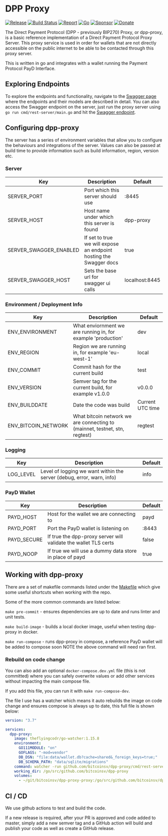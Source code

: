 # DPP Proxy

[![Release](https://img.shields.io/github/release-pre/bitcoinsv/dpp-proxy.svg?logo=github&style=flat&v=1)](https://github.com/libsv/go-dpp/releases)
[![Build Status](https://img.shields.io/github/workflow/status/libsv/go-dpp-proxy/run-go-tests?logo=github&v=3)](https://github.com/libsv/go-dpp/actions)
[![Report](https://goreportcard.com/badge/github.com/libsv/go-dpp?style=flat&v=1)](https://goreportcard.com/report/github.com/libsv/go-dpp)
[![Go](https://img.shields.io/github/go-mod/go-version/libsv/go-dpp-proxy?v=1)](https://golang.org/)
[![Sponsor](https://img.shields.io/badge/sponsor-libsv-181717.svg?logo=github&style=flat&v=3)](https://github.com/sponsors/libsv)
[![Donate](https://img.shields.io/badge/donate-bitcoin-ff9900.svg?logo=bitcoin&style=flat&v=3)](https://gobitcoinsv.com/#sponsor)

The Direct Payment Protocol (DPP - previously BIP270) Proxy, or dpp-proxy, is a basic reference implementation of a Direct Payment Protocol Proxy Server. This proxy service is used in order for wallets that are not directly accessible on the public internet to be able to be contacted through this proxy server.

This is written in go and integrates with a wallet running the Payment Protocol PayD Interface.

## Exploring Endpoints

To explore the endpoints and functionality, navigate to the [Swagger page](https://bitcoinsv.github.io/dpp-proxy/) where the endpoints and their models are described in detail. You can also access the Swagger endpoint on the server, just run the proxy server using `go run cmd/rest-server/main.go` and hit the [Swagger endpoint](http://localhost:8443/swagger/index.html).

## Configuring dpp-proxy

The server has a series of environment variables that allow you to configure the behaviours and integrations of the server.
Values can also be passed at build time to provide information such as build information, region, version etc.

### Server

| Key                    | Description                                                        | Default        |
| ---------------------- | ------------------------------------------------------------------ | -------------- |
| SERVER_PORT            | Port which this server should use                                  | :8445          |
| SERVER_HOST            | Host name under which this server is found                         | dpp-proxy      |
| SERVER_SWAGGER_ENABLED | If set to true we will expose an endpoint hosting the Swagger docs | true           |
| SERVER_SWAGGER_HOST    | Sets the base url for swagger ui calls                             | localhost:8445 |

### Environment / Deployment Info

| Key                 | Description                                                                | Default          |
| ------------------- | -------------------------------------------------------------------------- | ---------------- |
| ENV_ENVIRONMENT     | What enviornment we are running in, for example 'production'               | dev              |
| ENV_REGION          | Region we are running in, for example 'eu-west-1'                          | local            |
| ENV_COMMIT          | Commit hash for the current build                                          | test             |
| ENV_VERSION         | Semver tag for the current build, for example v1.0.0                       | v0.0.0           |
| ENV_BUILDDATE       | Date the code was build                                                    | Current UTC time |
| ENV_BITCOIN_NETWORK | What bitcoin network we are connecting to (mainnet, testnet, stn, regtest) | regtest          |

### Logging

| Key       | Description                                                           | Default |
| --------- | --------------------------------------------------------------------- | ------- |
| LOG_LEVEL | Level of logging we want within the server (debug, error, warn, info) | info    |

### PayD Wallet

| Key         | Description                                              | Default |
| ----------- | -------------------------------------------------------- | ------- |
| PAYD_HOST   | Host for the wallet we are connecting to                 | payd    |
| PAYD_PORT   | Port the PayD wallet is listening on                     | :8443   |
| PAYD_SECURE | If true the dpp-proxy server will validate the wallet TLS certs | false   |
| PAYD_NOOP   | If true we will use a dummy data store in place of payd  | true    |

## Working with dpp-proxy

There are a set of makefile commands listed under the [Makefile](Makefile) which give some useful shortcuts when working
with the repo.

Some of the more common commands are listed below:

`make pre-commit` - ensures dependencies are up to date and runs linter and unit tests.

`make build-image` - builds a local docker image, useful when testing dpp-proxy in docker.

`make run-compose` - runs dpp-proxy in compose, a reference PayD wallet will be added to compose soon NOTE the above command will need ran first.

### Rebuild on code change

You can also add an optional `docker-compose.dev.yml` file (this is not committed) where you can safely overwrite values or add other services without impacting the main compose file.

If you add this file, you can run it with `make run-compose-dev`.

The file I use has a watcher which means it auto rebuilds the image on code change and ensures compose is always up to date, this full file is shown below:

```yaml
version: "3.7"

services:
  dpp-proxy:
    image: theflyingcodr/go-watcher:1.15.8
    environment:
      GO111MODULE: "on"
      GOFLAGS: "-mod=vendor"
      DB_DSN: "file:data/wallet.db?cache=shared&_foreign_keys=true;"
      DB_SCHEMA_PATH: "data/sqlite/migrations"
    command: watcher -run github.com/bitcoinsv/dpp-proxy/cmd/rest-server/ -watch github.com/bitcoinsv/dpp-proxy
    working_dir: /go/src/github.com/bitcoinsv/dpp-proxy
    volumes:
      - ~/git/bitcoinsv/dpp-proxy-proxy:/go/src/github.com/bitcoinsv/dpp-proxy
```

## CI / CD

We use github actions to test and build the code.

If a new release is required, after your PR is approved and code added to master, simply add a new semver tag and a GitHub action will build and publish your code as well as create a GitHub release.
